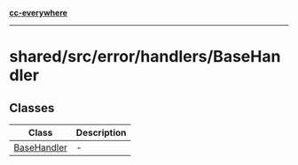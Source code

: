 [**cc-everywhere**](../../../../../index.md)

***

# shared/src/error/handlers/BaseHandler

## Classes

| Class | Description |
| ------ | ------ |
| [BaseHandler](../base-handler/classes/base-handler.md) | - |
